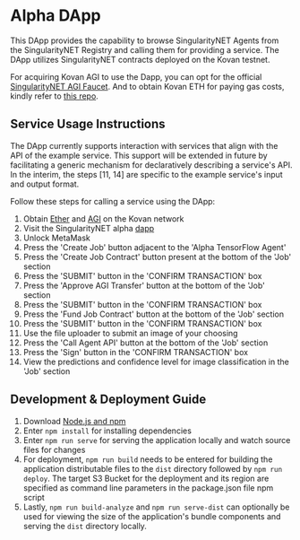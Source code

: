 # Alpha DApp

This DApp provides the capability to browse SingularityNET Agents from the SingularityNET Registry and calling them for providing a service. The DApp utilizes SingularityNET contracts deployed on the Kovan testnet.

For acquiring Kovan AGI to use the Dapp, you can opt for the official [SingularityNET AGI Faucet](https://faucet.singularitynet.io/). And to obtain Kovan ETH for paying gas costs, kindly refer to [this repo](https://github.com/kovan-testnet/faucet).

## Service Usage Instructions
The DApp currently supports interaction with services that align with the API of the example service. This support will be extended in future by facilitating a generic mechanism for declaratively describing a service's API. In the interim, the steps [11, 14] are specific to the example service's input and output format.

Follow these steps for calling a service using the DApp:
1. Obtain [Ether](https://github.com/kovan-testnet/faucet) and [AGI](https://faucet.singularitynet.io/) on the Kovan network
2. Visit the SingularityNET alpha [dapp](http://alpha.singularitynet.io/)
3. Unlock MetaMask
4. Press the 'Create Job' button adjacent to the 'Alpha TensorFlow Agent'
5. Press the 'Create Job Contract' button present at the bottom of the 'Job' section
6. Press the 'SUBMIT' button in the 'CONFIRM TRANSACTION' box
7. Press the 'Approve AGI Transfer' button at the bottom of the 'Job' section
8. Press the 'SUBMIT' button in the 'CONFIRM TRANSACTION' box
9. Press the 'Fund Job Contract' button at the bottom of the 'Job' section
10. Press the 'SUBMIT' button in the 'CONFIRM TRANSACTION' box
11. Use the file uploader to submit an image of your choosing
12. Press the 'Call Agent API' button at the bottom of the 'Job' section
13. Press the 'Sign' button in the 'CONFIRM TRANSACTION' box
14. View the predictions and confidence level for image classification in the 'Job' section

## Development & Deployment Guide
1. Download [Node.js and npm](https://nodejs.org/)
2. Enter `npm install` for installing dependencies
3. Enter `npm run serve` for serving the application locally and watch source files for changes
4. For deployment, `npm run build` needs to be entered for building the application distributable files to the `dist` directory followed by `npm run deploy`. The target S3 Bucket for the deployment and its region are specified as command line parameters in the package.json file npm script
5. Lastly, `npm run build-analyze` and `npm run serve-dist` can optionally be used for viewing the size of the application's bundle components and serving the `dist` directory locally.